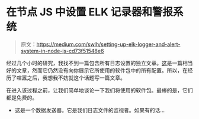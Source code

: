 # 在节点 JS 中设置 ELK 记录器和警报系统

> 原文：<https://medium.com/swlh/setting-up-elk-logger-and-alert-system-in-node-js-cd73f51548e6>

经过几个小时的研究，我找不到一篇包含所有日志设置的独立文章。[这](https://dzone.com/articles/build-your-own-error-monitoring-tool)是一篇相当好的文章，然而它仍然没有向你展示它所使用的软件包中的所有配置。所以，在经历了喧嚣之后，我想我不妨就这个话题写一篇文章。

在进入该过程之前，让我们简单地谈论一下我们将使用的软件包。最棒的是，它们都是免费的。

*   这是一个数据发送器。它是我们日志文件的监视者。如果有的话…